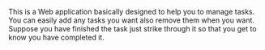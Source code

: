 This is a Web application basically designed to help you to manage tasks. You can easily add any tasks you want also remove them when you want. Suppose you have finished the task just strike through it so that you get to know you have completed it.